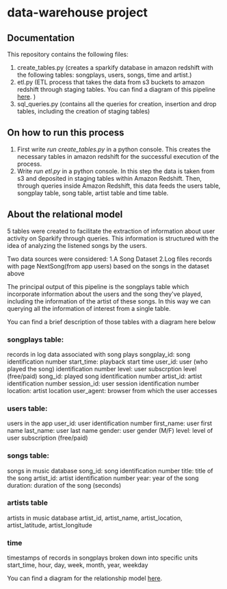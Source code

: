 # data-warehouse project 

## Documentation 

This repository contains the following files:
1. create_tables.py (creates a sparkify database in amazon redshift with the following tables: songplays, users, songs, time and artist.)
2. etl.py  (ETL process that takes the data from s3 buckets to amazon redshift through staging tables. You can find a diagram of this pipeline [here](https://drive.google.com/file/d/1_Fal9K4niIHA_XIcY6SvjJm0uics34Y-/view?usp=sharing). )
3. sql_queries.py (contains all the queries for creation, insertion and drop tables, including the creation of staging tables)

## On how to run this process
1. First write *run create_tables.py* in a python console. This creates the necessary tables in amazon redshift for the successful execution of the process.
2. Write *run etl.py* in a python console. In this step the data is taken from s3 and deposited in staging tables within Amazon Redshift. Then, through queries inside Amazon Redshift, this data feeds the users table, songplay table, song table, artist table and time table.


## About the relational model
5 tables were created to facilitate the extraction of information about user activity on Sparkify through queries. This information is structured with the idea of analyzing the listened songs by the users.

Two data sources were considered:
    1.A Song Dataset
    2.Log files records with page NextSong(from app users) based on the songs in the dataset above

The principal output of this pipeline is the songplays table which incorporate information about the users and the song they've played, including the information of the artist of these songs. In this way we can querying all the information of interest from a single table.

You can find a brief description of those tables with a diagram  here below

### songplays table:
records in log data associated with song plays
songplay_id: song identification number
start_time: playback start time 
user_id: user (who played the song) identification number
level: user subscrption level (free/paid)
song_id: played song identification number
artist_id: artist identification number
session_id: user session identification number
location: artist location
user_agent: browser from which the user accesses

### users table: 
users in the app
user_id: user identification number
first_name: user first name
last_name: user last name
gender: user gender (M/F)
level: level of user subscription (free/paid)

### songs table: 
songs in music database
song_id: song identification number
title: title of the song
artist_id: artist identification number 
year: year of the song 
duration: duration of the song (seconds)

### artists table
artists in music database
artist_id, artist_name, artist_location, artist_latitude, artist_longitude 

### time
timestamps of records in songplays broken down into specific units
start_time, hour, day, week, month, year, weekday

You can find a diagram for the relationship model [here](https://dbdiagram.io/d/5fe00df79a6c525a03bbc81f).
